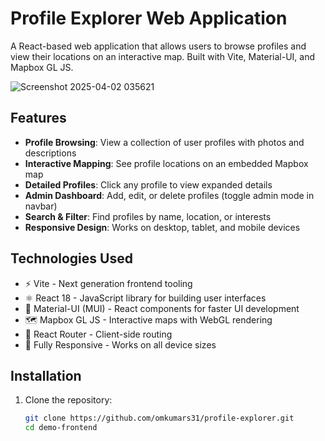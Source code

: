 # Profile Explorer Web Application

A React-based web application that allows users to browse profiles and view their locations on an interactive map. Built with Vite, Material-UI, and Mapbox GL JS.

![Screenshot 2025-04-02 035621](https://github.com/user-attachments/assets/fba75bd6-5aaf-4d42-9fd3-97e427eca19a)


## Features

- **Profile Browsing**: View a collection of user profiles with photos and descriptions
- **Interactive Mapping**: See profile locations on an embedded Mapbox map
- **Detailed Profiles**: Click any profile to view expanded details
- **Admin Dashboard**: Add, edit, or delete profiles (toggle admin mode in navbar)
- **Search & Filter**: Find profiles by name, location, or interests
- **Responsive Design**: Works on desktop, tablet, and mobile devices

## Technologies Used

- ⚡ Vite - Next generation frontend tooling
- ⚛️ React 18 - JavaScript library for building user interfaces
- 🎨 Material-UI (MUI) - React components for faster UI development
- 🗺️ Mapbox GL JS - Interactive maps with WebGL rendering
- 🚀 React Router - Client-side routing
- 📱 Fully Responsive - Works on all device sizes

## Installation

1. Clone the repository:
   ```bash
   git clone https://github.com/omkumars31/profile-explorer.git
   cd demo-frontend

